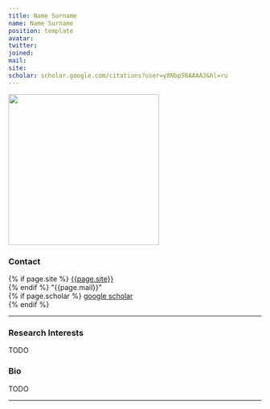```yaml
---
title: Name Surname
name: Name Surname
position: template
avatar: 
twitter:
joined: 
mail: 
site: 
scholar: scholar.google.com/citations?user=y8Nbp58AAAAJ&hl=ru
---
```


<img width="300" src="{{site.baseurl}}/images/people/{{page.avatar}}" data-action="zoom">

### Contact

{% if page.site %}
[{{page.site}}](https://{{page.site}})<br>
{% endif %}
<i class="fa fa-envelope-o"></i>  "{{page.mail}}" <br>
{% if page.scholar %}
<i class="fa fa-bar-chart"></i> [google scholar](https://{{page.scholar}}) <br>
{% endif %}

<hr>

### Research Interests

TODO

### Bio

TODO

<hr>
